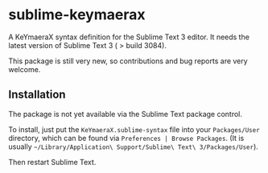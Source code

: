 # sublime-keymaerax
A KeYmaeraX syntax definition for the Sublime Text 3 editor. It needs the latest version of Sublime Text 3 ( > build 3084).

This package is still very new, so contributions and bug reports are very welcome.

## Installation
The package is not yet available via the Sublime Text package control.

To install, just put the `KeYmaeraX.sublime-syntax` file into your `Packages/User` directory, which can be found via `Preferences | Browse Packages`. (It is usually `~/Library/Application\ Support/Sublime\ Text\ 3/Packages/User`).

Then restart Sublime Text.
